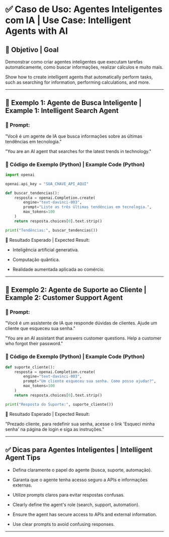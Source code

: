 # ✅ Caso de Uso: Agentes Inteligentes com IA | Use Case: Intelligent Agents with AI

## 📌 Objetivo | Goal
Demonstrar como criar agentes inteligentes que executam tarefas automaticamente, como buscar informações, realizar cálculos e muito mais.

Show how to create intelligent agents that automatically perform tasks, such as searching for information, performing calculations, and more.

---

## 🚀 Exemplo 1: Agente de Busca Inteligente | Example 1: Intelligent Search Agent

### 🔹 Prompt:
"Você é um agente de IA que busca informações sobre as últimas tendências em tecnologia."

"You are an AI agent that searches for the latest trends in technology."

### 🔹 Código de Exemplo (Python) | Example Code (Python)
```python
import openai

openai.api_key = "SUA_CHAVE_API_AQUI"

def buscar_tendencias():
    resposta = openai.Completion.create(
        engine="text-davinci-003",
        prompt="Liste as três últimas tendências em tecnologia.",
        max_tokens=100
    )
    return resposta.choices[0].text.strip()

print("Tendências:", buscar_tendencias())
```
🔹 Resultado Esperado | Expected Result:

 * Inteligência artificial generativa.
 
 * Computação quântica.

 * Realidade aumentada aplicada ao comércio.
---

## 🚀 Exemplo 2: Agente de Suporte ao Cliente | Example 2: Customer Support Agent

### 🔹 Prompt:
"Você é um assistente de IA que responde dúvidas de clientes. Ajude um cliente que esqueceu sua senha."

"You are an AI assistant that answers customer questions. Help a customer who forgot their password."

### 🔹 Código de Exemplo (Python) | Example Code (Python)
```python
def suporte_cliente():
    resposta = openai.Completion.create(
        engine="text-davinci-003",
        prompt="Um cliente esqueceu sua senha. Como posso ajudar?",
        max_tokens=100
    )
    return resposta.choices[0].text.strip()

print("Resposta do Suporte:", suporte_cliente())
```
🔹 Resultado Esperado | Expected Result:

"Prezado cliente, para redefinir sua senha, acesse o link 'Esqueci minha senha' na página de login e siga as instruções."

---
  
## ✅ Dicas para Agentes Inteligentes | Intelligent Agent Tips

* Defina claramente o papel do agente (busca, suporte, automação).

* Garanta que o agente tenha acesso seguro a APIs e informações externas.

* Utilize prompts claros para evitar respostas confusas.

* Clearly define the agent's role (search, support, automation).

* Ensure the agent has secure access to APIs and external information.

* Use clear prompts to avoid confusing responses.
---


